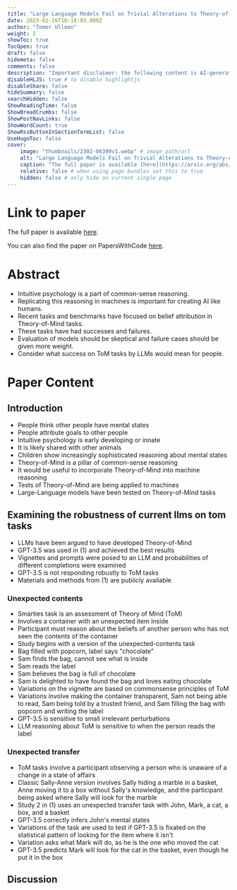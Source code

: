 ```yaml
---
title: "Large Language Models Fail on Trivial Alterations to Theory-of-Mind Tasks"
date: 2023-02-16T16:18:03.000Z
author: "Tomer Ullman"
weight: 2
showToc: true
TocOpen: true
draft: false
hidemeta: false
comments: false
description: "Important disclaimer: the following content is AI-generated, please make sure to fact check the presented information by reading the full paper."
disableHLJS: true # to disable highlightjs
disableShare: false
hideSummary: false
searchHidden: false
ShowReadingTime: false
ShowBreadCrumbs: false
ShowPostNavLinks: false
ShowWordCount: true
ShowRssButtonInSectionTermList: false
UseHugoToc: false
cover:
    image: "thumbnails/2302-08399v1.webp" # image path/url
    alt: "Large Language Models Fail on Trivial Alterations to Theory-of-Mind Tasks" # alt text
    caption: "The full paper is available [here](https://arxiv.org/abs/2302.08399)." # display caption under cover
    relative: false # when using page bundles set this to true
    hidden: false # only hide on current single page
---
```


# Link to paper
The full paper is available [here](https://arxiv.org/abs/2302.08399).

You can also find the paper on PapersWithCode [here](https://paperswithcode.com/paper/large-language-models-fail-on-trivial).

# Abstract
- Intuitive psychology is a part of common-sense reasoning.
- Replicating this reasoning in machines is important for creating AI like humans.
- Recent tasks and benchmarks have focused on belief attribution in Theory-of-Mind tasks.
- These tasks have had successes and failures.
- Evaluation of models should be skeptical and failure cases should be given more weight.
- Consider what success on ToM tasks by LLMs would mean for people.

# Paper Content

## Introduction
- People think other people have mental states
- People attribute goals to other people
- Intuitive psychology is early developing or innate
- It is likely shared with other animals
- Children show increasingly sophisticated reasoning about mental states
- Theory-of-Mind is a pillar of common-sense reasoning
- It would be useful to incorporate Theory-of-Mind into machine reasoning
- Tests of Theory-of-Mind are being applied to machines
- Large-Language models have been tested on Theory-of-Mind tasks

## Examining the robustness of current llms on tom tasks
- LLMs have been argued to have developed Theory-of-Mind
- GPT-3.5 was used in (1) and achieved the best results
- Vignettes and prompts were posed to an LLM and probabilities of different completions were examined
- GPT-3.5 is not responding robustly to ToM tasks
- Materials and methods from (1) are publicly available

### Unexpected contents
- Smarties task is an assessment of Theory of Mind (ToM)
- Involves a container with an unexpected item inside
- Participant must reason about the beliefs of another person who has not seen the contents of the container
- Study begins with a version of the unexpected-contents task
- Bag filled with popcorn, label says "chocolate"
- Sam finds the bag, cannot see what is inside
- Sam reads the label
- Sam believes the bag is full of chocolate
- Sam is delighted to have found the bag and loves eating chocolate
- Variations on the vignette are based on commonsense principles of ToM
- Variations involve making the container transparent, Sam not being able to read, Sam being told by a trusted friend, and Sam filling the bag with popcorn and writing the label
- GPT-3.5 is sensitive to small irrelevant perturbations
- LLM reasoning about ToM is sensitive to when the person reads the label

### Unexpected transfer
- ToM tasks involve a participant observing a person who is unaware of a change in a state of affairs
- Classic Sally-Anne version involves Sally hiding a marble in a basket, Anne moving it to a box without Sally's knowledge, and the participant being asked where Sally will look for the marble
- Study 2 in (1) uses an unexpected transfer task with John, Mark, a cat, a box, and a basket
- GPT-3.5 correctly infers John's mental states
- Variations of the task are used to test if GPT-3.5 is fixated on the statistical pattern of looking for the item where it isn't
- Variation asks what Mark will do, as he is the one who moved the cat
- GPT-3.5 predicts Mark will look for the cat in the basket, even though he put it in the box

## Discussion
